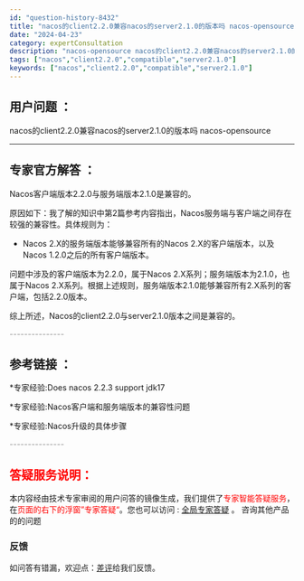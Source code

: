 ```yaml
---
id: "question-history-8432"
title: "nacos的client2.2.0兼容nacos的server2.1.0的版本吗 nacos-opensource"
date: "2024-04-23"
category: expertConsultation
description: "nacos-opensource nacos的client2.2.0兼容nacos的server2.1.0的版本吗"
tags: ["nacos","client2.2.0","compatible","server2.1.0"]
keywords: ["nacos","client2.2.0","compatible","server2.1.0"]
---
```


## 用户问题 ： 
 nacos的client2.2.0兼容nacos的server2.1.0的版本吗 nacos-opensource 

---------------
## 专家官方解答 ：

Nacos客户端版本2.2.0与服务端版本2.1.0是兼容的。

原因如下：我了解的知识中第2篇参考内容指出，Nacos服务端与客户端之间存在较强的兼容性。具体规则为：
- Nacos 2.X的服务端版本能够兼容所有的Nacos 2.X的客户端版本，以及Nacos 1.2.0之后的所有客户端版本。

问题中涉及的客户端版本为2.2.0，属于Nacos 2.X系列；服务端版本为2.1.0，也属于Nacos 2.X系列。根据上述规则，服务端版本2.1.0能够兼容所有2.X系列的客户端，包括2.2.0版本。

综上所述，Nacos的client2.2.0与server2.1.0版本之间是兼容的。


<font color="#949494">---------------</font> 


## 参考链接 ：

*专家经验:Does nacos 2.2.3 support jdk17 
 
 *专家经验:Nacos客户端和服务端版本的兼容性问题 
 
 *专家经验:Nacos升级的具体步骤 


 <font color="#949494">---------------</font> 
 


## <font color="#FF0000">答疑服务说明：</font> 

本内容经由技术专家审阅的用户问答的镜像生成，我们提供了<font color="#FF0000">专家智能答疑服务</font>，在<font color="#FF0000">页面的右下的浮窗”专家答疑“</font>。您也可以访问 : [全局专家答疑](https://opensource.alibaba.com/chatBot) 。 咨询其他产品的的问题

### 反馈
如问答有错漏，欢迎点：[差评](https://ai.nacos.io/user/feedbackByEnhancerGradePOJOID?enhancerGradePOJOId=11616)给我们反馈。
